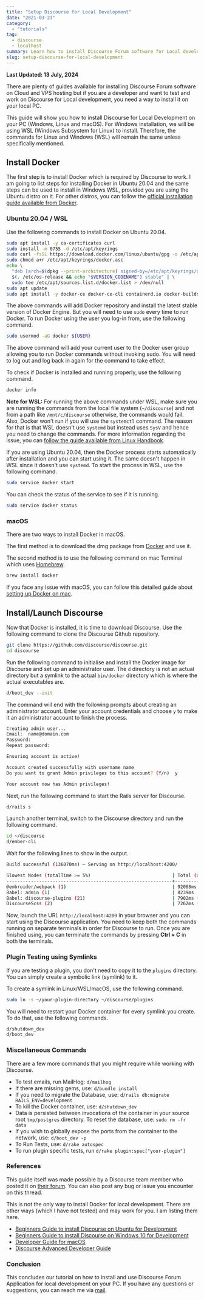 ```yaml
---
title: "Setup Discourse for Local Development"
date: "2021-03-23"
category:
  - "tutorials"
tag:
  - discourse
  - localhost
summary: Learn how to install Discourse Forum software for Local development.
slug: setup-discourse-for-local-development
---
```


**Last Updated: 13 July, 2024**

There are plenty of guides available for installing Discourse Forum software on Cloud and VPS hosting but if you are a developer and want to test and work on Discourse for Local development, you need a way to install it on your local PC.

This guide will show you how to install Discourse for Local Development on your PC (Windows, Linux and macOS). For Windows installation, we will be using WSL (Windows Subsystem for Linux) to install. Therefore, the commands for Linux and Windows (WSL) will remain the same unless specifically mentioned.

## Install Docker

The first step is to install Docker which is required by Discourse to work. I am going to list steps for installing Docker in Ubuntu 20.04 and the same steps can be used to install in Windows WSL, provided you are using the Ubuntu distro on it. For other distros, you can follow the [official installation guide available from Docker](https://docs.docker.com/engine/install/).

### Ubuntu 20.04 / WSL

Use the following commands to install Docker on Ubuntu 20.04.

```bash
sudo apt install -y ca-certificates curl
sudo install -m 0755 -d /etc/apt/keyrings
sudo curl -fsSL https://download.docker.com/linux/ubuntu/gpg -o /etc/apt/keyrings/docker.asc
sudo chmod a+r /etc/apt/keyrings/docker.asc
echo \
  "deb [arch=$(dpkg --print-architecture) signed-by=/etc/apt/keyrings/docker.asc] https://download.docker.com/linux/ubuntu \
  $(. /etc/os-release && echo "$VERSION_CODENAME") stable" | \
  sudo tee /etc/apt/sources.list.d/docker.list > /dev/null
sudo apt update
sudo apt install -y docker-ce docker-ce-cli containerd.io docker-buildx-plugin docker-compose-plugin
```

The above commands will add Docker repository and install the latest stable version of Docker Engine. But you will need to use `sudo` every time to run Docker. To run Docker using the user you log-in from, use the following command.

```bash
sudo usermod -aG docker ${USER}
```

The above command will add your current user to the Docker user group allowing you to run Docker commands without invoking sudo. You will need to log out and log back in again for the command to take effect.

To check if Docker is installed and running properly, use the following command.

```bash
docker info
```

**Note for WSL:** For running the above commands under WSL, make sure you are running the commands from the local file system (`~/discourse`) and not from a path like `/mnt/c/discourse` otherwise, the commands would fail. Also, Docker won't run if you will use the `systemctl` command. The reason for that is that WSL doesn't use `systemd` but instead uses `SysV` and hence you need to change the commands. For more information regarding the issue, you can [follow the guide available from Linux Handbook](https://linuxhandbook.com/system-has-not-been-booted-with-systemd/).

If you are using Ubuntu 20.04, then the Docker process starts automatically after installation and you can start using it. The same doesn't happen in WSL since it doesn't use `systemd`. To start the process in WSL, use the following command.

```bash
sudo service docker start
```

You can check the status of the service to see if it is running.

```bash
sudo service docker status
```

### macOS

There are two ways to install Docker in macOS.

The first method is to download the dmg package from [Docker](https://docs.docker.com/desktop/install/mac-install/) and use it.

The second method is to use the following command on mac Terminal which uses [Homebrew](https://brew.sh/).

```bash
brew install docker
```

If you face any issue with macOS, you can follow this detailed guide about [setting up Docker on mac](https://medium.com/crowdbotics/a-complete-one-by-one-guide-to-install-docker-on-your-mac-os-using-homebrew-e818eb4cfc3).

## Install/Launch Discourse

Now that Docker is installed, it is time to download Discourse. Use the following command to clone the Discourse Github repository.

```bash
git clone https://github.com/discourse/discourse.git
cd discourse
```

Run the following command to initialise and install the Docker image for Discourse and set up an administrator user. The `d` directory is not an actual directory but a symlink to the actual `bin/docker` directory which is where the actual executables are.

```bash
d/boot_dev --init
```

The command will end with the following prompts about creating an administrator account. Enter your account credentials and choose `y` to make it an administrator account to finish the process.

```bash
Creating admin user...
Email:  name@domain.com
Password:
Repeat password:

Ensuring account is active!

Account created successfully with username name
Do you want to grant Admin privileges to this account? (Y/n)  y

Your account now has Admin privileges!
```

Next, run the following command to start the Rails server for Discourse.

```bash
d/rails s
```

Launch another terminal, switch to the Discourse directory and run the following command.

```bash
cd ~/discourse
d/ember-cli
```

Wait for the following lines to show in the output.

```bash
Build successful (136070ms) – Serving on http://localhost:4200/

Slowest Nodes (totalTime >= 5%)                              | Total (avg)
-------------------------------------------------------------+----------------
@embroider/webpack (1)                                       | 92088ms
Babel: admin (1)                                             | 8239ms
Babel: discourse-plugins (21)                                | 7902ms (376 ms)
DiscourseScss (2)                                            | 7262ms (3631 ms)
```

Now, launch the URL `http://localhost:4200` in your browser and you can start using the Discourse application. You need to keep both the commands running on separate terminals in order for Discourse to run. Once you are finished using, you can terminate the commands by pressing **Ctrl + C** in both the terminals.

### Plugin Testing using Symlinks

If you are testing a plugin, you don't need to copy it to the `plugins` directory. You can simply create a symbolic link (symlink) to it.

To create a symlink in Linux/WSL/macOS, use the following command.

```bash
sudo ln -s ~/your-plugin-directory ~/discourse/plugins
```

You will need to restart your Docker container for every symlink you create. To do that, use the following commands.

```bash
d/shutdown_dev
d/boot_dev
```

### Miscellaneous Commands

There are a few more commands that you might require while working with Discourse.

- To test emails, run MailHog: `d/mailhog`
- If there are missing gems, use: `d/bundle install`
- If you need to migrate the Database, use: `d/rails db:migrate RAILS_ENV=development`
- To kill the Docker container, use: `d/shutdown_dev`
- Data is persisted between invocations of the container in your source root `tmp/postgres` directory. To reset the database, use: `sudo rm -fr data`
- If you wish to globally expose the ports from the container to the network, use: `d/boot_dev -p`
- To Run Tests, use: `d/rake autospec`
- To run plugin specific tests, run `d/rake plugin:spec["your-plugin"]`

### References

This guide itself was made possible by a Discourse team member who posted it on [their forum](https://meta.discourse.org/t/beginners-guide-to-install-discourse-for-development-using-docker/102009). You can also post any bug or issue you encounter on this thread.

This is not the only way to install Docker for local development. There are other ways (which I have not tested) and may work for you. I am listing them here.

- [Beginners Guide to install Discourse on Ubuntu for Development](https://meta.discourse.org/t/beginners-guide-to-install-discourse-on-ubuntu-for-development/14727)
- [Beginners Guide to install Discourse on Windows 10 for Development](https://meta.discourse.org/t/beginners-guide-to-install-discourse-on-windows-10-for-development/75149)
- [Developer Guide for macOS](https://github.com/discourse/discourse/blob/master/docs/DEVELOPMENT-OSX-NATIVE.md)
- [Discourse Advanced Developer Guide](https://github.com/discourse/discourse/blob/master/docs/DEVELOPER-ADVANCED.md)

### Conclusion

This concludes our tutorial on how to install and use Discourse Forum Application for local development on your PC. If you have any questions or suggestions, you can reach me via [mail](mailto:navjot@nspeaks.com).
